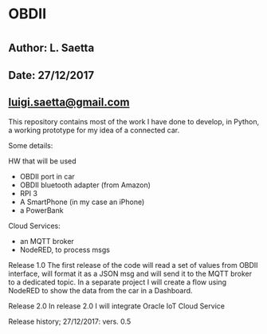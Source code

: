 # OBDII
#
## Author: L. Saetta

## Date:   27/12/2017
##         luigi.saetta@gmail.com

This repository contains most of the work I have done to develop, in Python,
a working prototype for my idea of a connected car.

Some details:

HW that will be used

- OBDII port in car
- OBDII bluetooth adapter (from Amazon)
- RPI 3
- A SmartPhone (in my case an iPhone)
- a PowerBank

Cloud Services:

- an MQTT broker
- NodeRED, to process msgs

Release 1.0
The first release of the code will read a set of values from OBDII interface, will format it as a JSON msg
and will send it to the MQTT broker to a dedicated topic.
In a separate project I will create a flow using NodeRED to show the data from the car in a Dashboard.

Release 2.0
In release 2.0 I will integrate Oracle IoT Cloud Service

Release history;
27/12/2017: vers. 0.5


